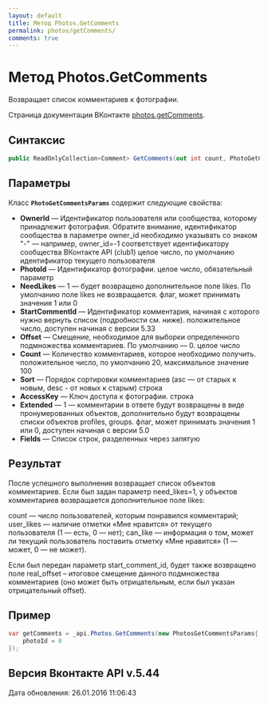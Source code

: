 ```yaml
---
layout: default
title: Метод Photos.GetComments
permalink: photos/getComments/
comments: true
---
```

# Метод Photos.GetComments
Возвращает список комментариев к фотографии.

Страница документации ВКонтакте [photos.getComments](https://vk.com/dev/photos.getComments).

## Синтаксис
``` csharp
public ReadOnlyCollection<Comment> GetComments(out int count, PhotoGetCommentsParams @params)
```

## Параметры
Класс **`PhotoGetCommentsParams`** содержит следующие свойства:

+ **OwnerId** — Идентификатор пользователя или сообщества, которому принадлежит фотография. Обратите внимание, идентификатор сообщества в параметре owner_id необходимо указывать со знаком "-" — например, owner_id=-1 соответствует идентификатору сообщества ВКонтакте API (club1)  целое число, по умолчанию идентификатор текущего пользователя
+ **PhotoId** — Идентификатор фотографии. целое число, обязательный параметр
+ **NeedLikes** — 1 — будет возвращено дополнительное поле likes. По умолчанию поле likes не возвращается. флаг, может принимать значения 1 или 0
+ **StartCommentId** — Идентификатор комментария, начиная с которого нужно вернуть список (подробности см. ниже). положительное число, доступен начиная с версии 5.33
+ **Offset** — Смещение, необходимое для выборки определенного подмножества комментариев. По умолчанию — 0. целое число
+ **Count** — Количество комментариев, которое необходимо получить. положительное число, по умолчанию 20, максимальное значение 100
+ **Sort** — Порядок сортировки комментариев (asc — от старых к новым, desc - от новых к старым) строка
+ **AccessKey** — Ключ доступа к фотографии. строка
+ **Extended** — 1 — комментарии в ответе будут возвращены в виде пронумерованных объектов, дополнительно будут возвращены списки объектов profiles, groups. флаг, может принимать значения 1 или 0, доступен начиная с версии 5.0
+ **Fields** — Список строк, разделенных через запятую

## Результат
После успешного выполнения возвращает список объектов комментариев. 
Если был задан параметр need_likes=1, у объектов комментариев возвращается дополнительное поле likes: 

count — число пользователей, которым понравился комментарий; 
user_likes — наличие отметки «Мне нравится» от текущего пользователя 
(1 — есть, 0 — нет); 
can_like — информация о том, может ли текущий пользователь поставить отметку «Мне нравится» 
(1 — может, 0 — не может). 

Если был передан параметр start_comment_id, будет также возвращено поле real_offset – итоговое смещение данного подмножества комментариев (оно может быть отрицательным, если был указан отрицательный offset).

## Пример
``` csharp
var getComments = _api.Photos.GetComments(new PhotosGetCommentsParams{
	photoId = 0
});
```

## Версия Вконтакте API v.5.44
Дата обновления: 26.01.2016 11:06:43
